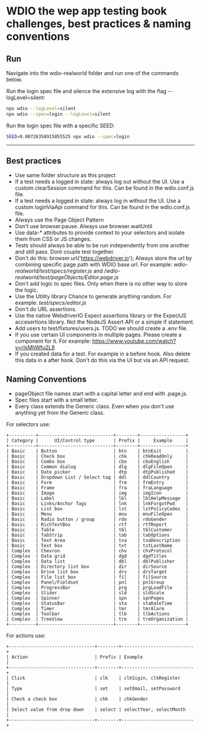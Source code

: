 # WDIO the wep app testing book challenges, best practices & naming conventions

## Run

Navigate into the wdio-realworld folder and run one of the commands below.

Run the login spec file and silence the extensive log with the flag --logLevel=silent:

```bash
npx wdio --logLevel=silent    
npx wdio --spec=login --logLevel=silent
```

Run the login spec file with a specific SEED:

```bash
SEED=0.00726358915055525 npx wdio --spec=login
```

---

## Best practices

- Use same folder structure as this project
- If a test needs a logged in state: always log out without the UI. Use a custom clearSession command for this. Can be found in the wdio.conf.js file.
- If a test needs a logged in state: always log in without the UI. Use a custom loginViaApi command for this. Can be found in the wdio.conf.js file.
- Always use the Page Object Pattern
- Don't use browser.pause. Always use browser.waitUntil
- Use data-\* attributes to provide context to your selectors and isolate them from CSS or JS changes.
- Tests should always be able to be run independently from one another and still pass. Dont couple test together.
- Don't do this: browser.url('https://webdriver.io'); Always store the url by combining specific page path with WDIO base url. For example: _wdio-realworld/test/specs/register.js_ and _/wdio-realworld/test/pageObjects/Editor.page.js_
- Don't add logic to spec files. Only when there is no other way to store the logic.
- Use the Utility library Chance to generate anything random. For example: _test/specs/editor.js_
- Don't do URL assertions.
- Use the native WebdriverIO Expect assertions library or the ExpectJS accesertions library. Not the NodeJS Assert API or a simple if statement.
- Add users to test/fixtures/users.js. TODO we should create a .env file.
- If you use certain UI components in multiple pages. Please create a component for it. For example: https://www.youtube.com/watch?v=rIsMhWfu2L8
- If you created data for a test. For example in a before hook. Also delete this data in a after hook. Don't do this via the UI but via an API request.

## Naming Conventions

- pageObject file names start with a capital letter and end with .page.js.
- Spec files start with a small letter.
- Every class extends the Generic class. Even when you don't use anything yet from the Generic class.

For selectors use:

```
+----------+----------------------------+--------+-----------------+
| Category |      UI/Control type       | Prefix |     Example     |
+----------+----------------------------+--------+-----------------+
| Basic    | Button                     | btn    | btnExit         |
| Basic    | Check box                  | chk    | chkReadOnly     |
| Basic    | Combo box                  | cbo    | cboEnglish      |
| Basic    | Common dialog              | dlg    | dlgFileOpen     |
| Basic    | Date picker                | dtp    | dtpPublished    |
| Basic    | Dropdown List / Select tag | ddl    | ddlCountry      |
| Basic    | Form                       | frm    | frmEntry        |
| Basic    | Frame                      | fra    | fraLanguage     |
| Basic    | Image                      | img    | imgIcon         |
| Basic    | Label                      | lbl    | lblHelpMessage  |
| Basic    | Links/Anchor Tags          | lnk    | lnkForgotPwd    |
| Basic    | List box                   | lst    | lstPolicyCodes  |
| Basic    | Menu                       | mnu    | mnuFileOpen     |
| Basic    | Radio button / group       | rdo    | rdoGender       |
| Basic    | RichTextBox                | rtf    | rtfReport       |
| Basic    | Table                      | tbl    | tblCustomer     |
| Basic    | TabStrip                   | tab    | tabOptions      |
| Basic    | Text Area                  | txa    | txaDescription  |
| Basic    | Text box                   | txt    | txtLastName     |
| Complex  | Chevron                    | chv    | chvProtocol     |
| Complex  | Data grid                  | dgd    | dgdTitles       |
| Complex  | Data list                  | dbl    | dblPublisher    |
| Complex  | Directory list box         | dir    | dirSource       |
| Complex  | Drive list box             | drv    | drvTarget       |
| Complex  | File list box              | fil    | filSource       |
| Complex  | Panel/Fieldset             | pnl    | pnlGroup        |
| Complex  | ProgressBar                | prg    | prgLoadFile     |
| Complex  | Slider                     | sld    | sldScale        |
| Complex  | Spinner                    | spn    | spnPages        |
| Complex  | StatusBar                  | sta    | staDateTime     |
| Complex  | Timer                      | tmr    | tmrAlarm        |
| Complex  | Toolbar                    | tlb    | tlbActions      |
| Complex  | TreeView                   | tre    | treOrganization |
+----------+----------------------------+--------+-----------------+
```

For actions use:

```
+--------------------------------+--------+---------------------------+
| Action                         | Prefix | Example                   |
+--------------------------------+--------+---------------------------+
| Click                          | clk    | clkSigin, clkRegister     |
| Type                           | set    | setEmail, setPassword     |
| Check a check box              | chk    | chkGender                 |
| Select value from drop down    | select | selectYear, selectMonth   |
+--------------------------------+--------+---------------------------+
```
